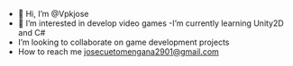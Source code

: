 - 👋 Hi, I’m @Vpkjose
- 👀 I’m interested in develop video games
-I’m currently learning Unity2D and C#
-  I’m looking to collaborate on game development projects
-  How to reach me josecuetomengana2901@gmail.com

<!---
Vpkjose/Vpkjose is a ✨ special ✨ repository because its `README.md` (this file) appears on your GitHub profile.
You can click the Preview link to take a look at your changes.
--->
